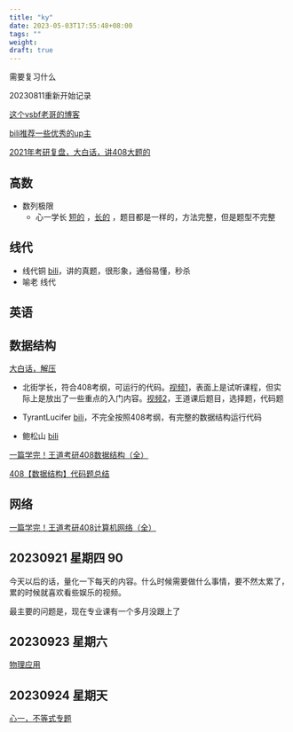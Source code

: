 ```yaml
---
title: "ky"
date: 2023-05-03T17:55:48+08:00
tags: ""
weight: 
draft: true
---
```


需要复习什么

20230811重新开始记录

[这个vsbf老哥的博客](https://www.vsbf.fun/archives/2448)

[bili推荐一些优秀的up主](https://www.bilibili.com/video/av779807419/)

[2021年考研复盘，大白话，讲408大题的](https://www.bilibili.com/video/av850200815/)

## 高数

+ 数列极限
  + 心一学长 [短的](https://www.bilibili.com/video/av93467339/) ，[长的](https://www.bilibili.com/video/av95031363) ，题目都是一样的，方法完整，但是题型不完整

## 线代

+ 线代铜 [bili](https://www.bilibili.com/video/av212941083/)，讲的真题，很形象，通俗易懂，秒杀
+ 喻老 线代

## 英语

## 数据结构

[大白话，解压](https://www.bilibili.com/video/av512788754/)

+ 北街学长，符合408考纲，可运行的代码。[视频1](https://www.bilibili.com/video/av778582765/?p=5)，表面上是试听课程，但实际上是放出了一些重点的入门内容。[视频2](https://www.bilibili.com/video/av205867358/?p=41)，王道课后题目，选择题，代码题

+ TyrantLucifer [bili](https://www.bilibili.com/video/av759224417/?p=6)，不完全按照408考纲，有完整的数据结构运行代码

+ 鲍松山 [bili](https://www.bilibili.com/video/av526447244/)

[一篇学完！王道考研408数据结构（全）](https://zhuanlan.zhihu.com/p/536843618)

[408【数据结构】代码题总结](https://zhuanlan.zhihu.com/p/446273195)

## 网络

[一篇学完！王道考研408计算机网络（全）](https://zhuanlan.zhihu.com/p/530921887)

## 20230921  星期四  90

今天以后的话，量化一下每天的内容。什么时候需要做什么事情，要不然太累了，累的时候就喜欢看些娱乐的视频。

最主要的问题是，现在专业课有一个多月没跟上了

## 20230923  星期六

[物理应用](https://www.bilibili.com/video/BV1B84y1Z77P)

## 20230924 星期天

[心一，不等式专题](https://www.bilibili.com/video/BV17a4y147rg)
